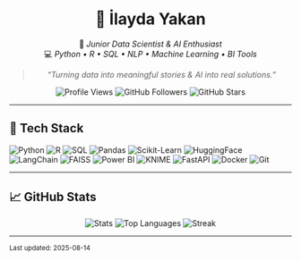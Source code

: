 <div align="center">

# 🌟 **İlayda Yakan**
🎯 *Junior Data Scientist & AI Enthusiast*  
💻 *Python • R • SQL • NLP • Machine Learning • BI Tools*

> *“Turning data into meaningful stories & AI into real solutions.”*


<!-- 📈 Profil metrik rozetleri -->
![Profile Views](https://komarev.com/ghpvc/?username=ilaydayakan&label=Profile%20Views&color=0e75b6&style=flat)
![GitHub Followers](https://img.shields.io/github/followers/ilaydayakan?label=Followers&style=flat&color=blue)
![GitHub Stars](https://img.shields.io/github/stars/ilaydayakan?label=Stars&style=flat&color=yellow)

</div>

---

## 🔧 Tech Stack
![Python](https://img.shields.io/badge/Python-3776AB?style=for-the-badge&logo=python&logoColor=white)
![R](https://img.shields.io/badge/R-276DC3?style=for-the-badge&logo=r&logoColor=white)
![SQL](https://img.shields.io/badge/SQL-336791?style=for-the-badge&logo=postgresql&logoColor=white)
![Pandas](https://img.shields.io/badge/Pandas-150458?style=for-the-badge&logo=pandas&logoColor=white)
![Scikit-Learn](https://img.shields.io/badge/Scikit--Learn-F7931E?style=for-the-badge&logo=scikit-learn&logoColor=white)
![HuggingFace](https://img.shields.io/badge/HuggingFace-FFD21E?style=for-the-badge&logo=huggingface&logoColor=black)
![LangChain](https://img.shields.io/badge/LangChain-0B3C49?style=for-the-badge)
![FAISS](https://img.shields.io/badge/FAISS-2C2C2C?style=for-the-badge)
![Power BI](https://img.shields.io/badge/Power%20BI-F2C811?style=for-the-badge&logo=powerbi&logoColor=black)
![KNIME](https://img.shields.io/badge/KNIME-000000?style=for-the-badge&logo=knime&logoColor=yellow)
![FastAPI](https://img.shields.io/badge/FastAPI-009688?style=for-the-badge&logo=fastapi&logoColor=white)
![Docker](https://img.shields.io/badge/Docker-2496ED?style=for-the-badge&logo=docker&logoColor=white)
![Git](https://img.shields.io/badge/Git-F05032?style=for-the-badge&logo=git&logoColor=white)

---

## 📈 GitHub Stats
<div align="center">

![Stats](https://github-readme-stats.vercel.app/api?username=ilaydayakan&show_icons=true&theme=tokyonight)
![Top Languages](https://github-readme-stats.vercel.app/api/top-langs/?username=ilaydayakan&layout=compact&theme=tokyonight)
![Streak](https://streak-stats.demolab.com?user=ilaydayakan&theme=tokyonight)

</div>


---

<sub>Last updated: 2025-08-14</sub>

